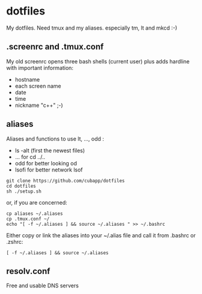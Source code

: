 # dotfiles
My dotfiles. Need tmux and my aliases. especially tm, lt and mkcd :-)

## .screenrc and .tmux.conf

My old screenrc opens three bash shells (current user) plus adds hardline with important information:
* hostname
* each screen name 
* date
* time
* nickname "c++" ;-)

## aliases 

Aliases and functions to use lt, ..., odd :
* ls -alt (first the newest files)
* ... for cd ../.. 
* odd for better looking od 
* lsofi for better network lsof 

```
git clone https://github.com/cubapp/dotfiles
cd dotfiles
sh ./setup.sh
```
or, if you are concerned:
```
cp aliases ~/.aliases
cp .tmux.conf ~/
echo "[ -f ~/.aliases ] && source ~/.aliases " >> ~/.bashrc

```

Either copy or link the aliases into your ~/.alias file and call it from .bashrc or .zshrc:
```
[ -f ~/.aliases ] && source ~/.aliases
```
 
## resolv.conf

Free and usable DNS servers 


